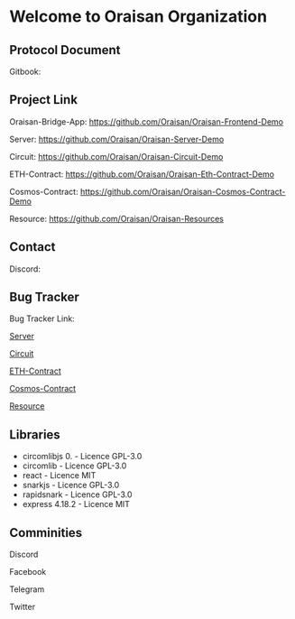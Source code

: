 # Welcome to Oraisan Organization

## Protocol Document
Gitbook: 
## Project Link

Oraisan-Bridge-App: https://github.com/Oraisan/Oraisan-Frontend-Demo

Server: https://github.com/Oraisan/Oraisan-Server-Demo

Circuit: https://github.com/Oraisan/Oraisan-Circuit-Demo

ETH-Contract: https://github.com/Oraisan/Oraisan-Eth-Contract-Demo

Cosmos-Contract: https://github.com/Oraisan/Oraisan-Cosmos-Contract-Demo

Resource: https://github.com/Oraisan/Oraisan-Resources


## Contact
Discord: 

## Bug Tracker

Bug Tracker Link: 

[Server](https://github.com/Oraisan/Oraisan-Server-Demo/issues)

[Circuit](https://github.com/Oraisan/Oraisan-Circuit-Demo/issues)

[ETH-Contract](https://github.com/Oraisan/Oraisan-Eth-Contract-Demo/issues)

[Cosmos-Contract](https://github.com/Oraisan/Oraisan-Cosmos-Contract-Demo/issues)

[Resource](https://github.com/Oraisan/Oraisan-Resources/issues)

## Libraries
- circomlibjs 0. - Licence GPL-3.0
- circomlib - Licence GPL-3.0
- react - Licence MIT
- snarkjs - Licence GPL-3.0
- rapidsnark - Licence GPL-3.0
- express 4.18.2 - Licence MIT

## Comminities

Discord

Facebook

Telegram

Twitter
